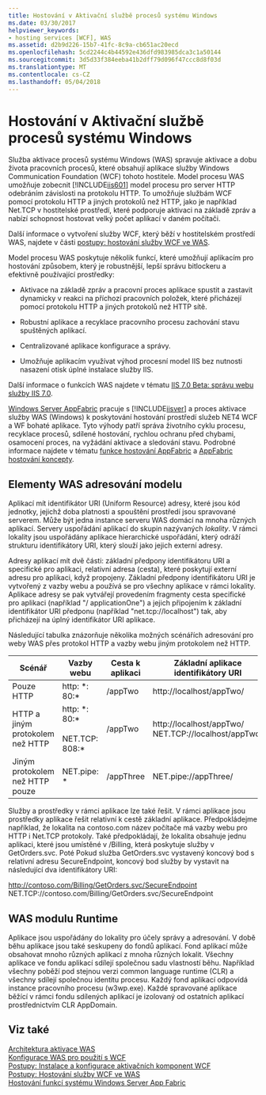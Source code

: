 ```yaml
---
title: Hostování v Aktivační službě procesů systému Windows
ms.date: 03/30/2017
helpviewer_keywords:
- hosting services [WCF], WAS
ms.assetid: d2b9d226-15b7-41fc-8c9a-cb651ac20ecd
ms.openlocfilehash: 5cd2244c4b44592e436dfd983985dca3c1a50144
ms.sourcegitcommit: 3d5d33f384eeba41b2dff79d096f47ccc8d8f03d
ms.translationtype: MT
ms.contentlocale: cs-CZ
ms.lasthandoff: 05/04/2018
---
```

# <a name="hosting-in-windows-process-activation-service"></a>Hostování v Aktivační službě procesů systému Windows
Služba aktivace procesů systému Windows (WAS) spravuje aktivace a dobu života pracovních procesů, které obsahují aplikace služby Windows Communication Foundation (WCF) tohoto hostitele. Model procesu WAS umožňuje zobecnit [!INCLUDE[iis601](../../../../includes/iis601-md.md)] model procesu pro server HTTP odebráním závislosti na protokolu HTTP. To umožňuje službám WCF pomocí protokolu HTTP a jiných protokolů než HTTP, jako je například Net.TCP v hostitelské prostředí, které podporuje aktivaci na základě zpráv a nabízí schopnost hostovat velký počet aplikací v daném počítači.  
  
 Další informace o vytvoření služby WCF, který běží v hostitelském prostředí WAS, najdete v části [postupy: hostování služby WCF ve WAS](../../../../docs/framework/wcf/feature-details/how-to-host-a-wcf-service-in-was.md).  
  
 Model procesu WAS poskytuje několik funkcí, které umožňují aplikacím pro hostování způsobem, který je robustnější, lepší správu bitlockeru a efektivně používající prostředky:  
  
-   Aktivace na základě zpráv a pracovní proces aplikace spustit a zastavit dynamicky v reakci na příchozí pracovních položek, které přicházejí pomocí protokolu HTTP a jiných protokolů než HTTP sítě.  
  
-   Robustní aplikace a recyklace pracovního procesu zachování stavu spuštěných aplikací.  
  
-   Centralizované aplikace konfigurace a správy.  
  
-   Umožňuje aplikacím využívat výhod procesní model IIS bez nutnosti nasazení otisk úplné instalace služby IIS.  
  
 Další informace o funkcích WAS najdete v tématu [IIS 7.0 Beta: správu webu služby IIS 7.0](../../../../docs/framework/wcf/feature-details/hosting-in-windows-process-activation-service.md).  
  
 [Windows Server AppFabric](http://go.microsoft.com/fwlink/?LinkId=196496) pracuje s [!INCLUDE[iisver](../../../../includes/iisver-md.md)] a proces aktivace služby WAS (Windows) k poskytování hostování prostředí služeb NET4 WCF a WF bohaté aplikace. Tyto výhody patří správa životního cyklu procesu, recyklace procesů, sdílené hostování, rychlou ochranu před chybami, osamocení proces, na vyžádání aktivace a sledování stavu. Podrobné informace najdete v tématu [funkce hostování AppFabric](http://go.microsoft.com/fwlink/?LinkId=196494) a [AppFabric hostování koncepty](http://go.microsoft.com/fwlink/?LinkId=196495).  
  
## <a name="elements-of-the-was-addressing-model"></a>Elementy WAS adresování modelu  
 Aplikací mít identifikátor URI (Uniform Resource) adresy, které jsou kód jednotky, jejichž doba platnosti a spouštění prostředí jsou spravované serverem. Může být jedna instance serveru WAS domácí na mnoha různých aplikací. Servery uspořádání aplikací do skupin nazývaných *lokality*. V rámci lokality jsou uspořádány aplikace hierarchické uspořádání, který odráží strukturu identifikátory URI, který slouží jako jejich externí adresy.  
  
 Adresy aplikací mít dvě části: základní předpony identifikátoru URI a specifické pro aplikaci, relativní adresa (cesta), které poskytují externí adresu pro aplikaci, když propojeny. Základní předpony identifikátoru URI je vytvořený z vazby webu a používá se pro všechny aplikace v rámci lokality. Aplikace adresy se pak vytvářejí provedením fragmenty cesta specifické pro aplikaci (například "/ applicationOne") a jejich připojením k základní identifikátor URI předponu (například "net.tcp://localhost") tak, aby přicházejí na úplný identifikátor URI aplikace.  
  
 Následující tabulka znázorňuje několika možných scénářích adresování pro weby WAS přes protokol HTTP a vazby webu jiným protokolem než HTTP.  
  
|Scénář|Vazby webu|Cesta k aplikaci|Základní aplikace identifikátory URI|  
|--------------|-------------------|----------------------|---------------------------|  
|Pouze HTTP|http: *: 80:\*|/appTwo|http://localhost/appTwo/|  
|HTTP a jiným protokolem než HTTP|http: *: 80:\*<br /><br /> NET.TCP: 808:\*|/appTwo|http://localhost/appTwo/<br />NET.TCP://localhost/appTwo/|  
|Jiným protokolem než HTTP pouze|NET.pipe: *|/appThree|NET.pipe://appThree/|  
  
 Služby a prostředky v rámci aplikace lze také řešit. V rámci aplikace jsou prostředky aplikace řešit relativní k cestě základní aplikace. Předpokládejme například, že lokalita na contoso.com název počítače má vazby webu pro HTTP i Net.TCP protokoly. Také předpokládají, že lokalita obsahuje jednu aplikaci, které jsou umístěné v /Billing, která poskytuje služby v GetOrders.svc. Poté Pokud služba GetOrders.svc vystavený koncový bod s relativní adresu SecureEndpoint, koncový bod služby by vystavit na následující dva identifikátory URI:  
  
 http://contoso.com/Billing/GetOrders.svc/SecureEndpoint  
NET.TCP://contoso.com/Billing/GetOrders.svc/SecureEndpoint  
  
## <a name="the-was-runtime"></a>WAS modulu Runtime  
 Aplikace jsou uspořádány do lokality pro účely správy a adresování. V době běhu aplikace jsou také seskupeny do fondů aplikací. Fond aplikací může obsahovat mnoho různých aplikací z mnoha různých lokalit. Všechny aplikace ve fondu aplikací sdílejí společnou sadu vlastností běhu. Například všechny poběží pod stejnou verzi common language runtime (CLR) a všechny sdílejí společnou identitu procesu. Každý fond aplikací odpovídá instance pracovního procesu (w3wp.exe). Každé spravované aplikace běžící v rámci fondu sdílených aplikací je izolovaný od ostatních aplikací prostřednictvím CLR AppDomain.  
  
## <a name="see-also"></a>Viz také  
 [Architektura aktivace WAS](../../../../docs/framework/wcf/feature-details/was-activation-architecture.md)  
 [Konfigurace WAS pro použití s WCF](../../../../docs/framework/wcf/feature-details/configuring-the-wpa--service-for-use-with-wcf.md)  
 [Postupy: Instalace a konfigurace aktivačních komponent WCF](../../../../docs/framework/wcf/feature-details/how-to-install-and-configure-wcf-activation-components.md)  
 [Postupy: Hostování služby WCF ve WAS](../../../../docs/framework/wcf/feature-details/how-to-host-a-wcf-service-in-was.md)  
 [Hostování funkcí systému Windows Server App Fabric](http://go.microsoft.com/fwlink/?LinkId=201276)
